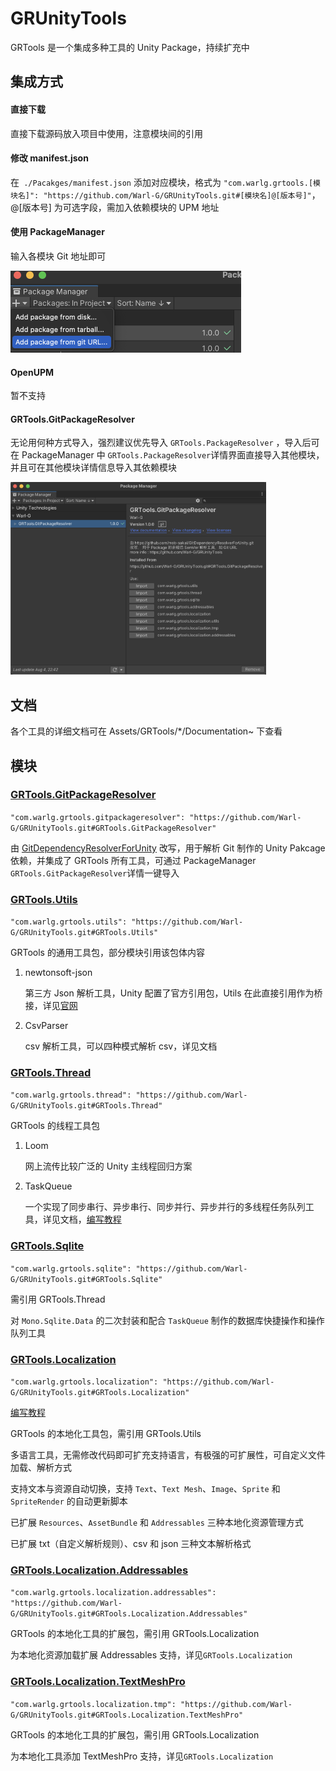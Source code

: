 # GRUnityTools
GRTools 是一个集成多种工具的 Unity Package，持续扩充中    

## 集成方式

#### 直接下载

直接下载源码放入项目中使用，注意模块间的引用  

#### 修改 manifest.json

在` ./Pacakges/manifest.json` 添加对应模块，格式为 `"com.warlg.grtools.[模块名]": "https://github.com/Warl-G/GRUnityTools.git#[模块名]@[版本号]"`，@[版本号] 为可选字段，需加入依赖模块的 UPM 地址

#### 使用 PackageManager  

输入各模块 Git 地址即可

<img src="README~/Readme01.png" style="zoom:50%;" />

#### OpenUPM

暂不支持

#### GRTools.GitPackageResolver  

无论用何种方式导入，强烈建议优先导入 `GRTools.PackageResolver` ，导入后可在 PackageManager 中 `GRTools.PackageResolver`详情界面直接导入其他模块，并且可在其他模块详情信息导入其依赖模块

<img src="README~/Readme02.png" style="zoom:40%;" />

## 文档  

各个工具的详细文档可在 Assets/GRTools/*/Documentation~ 下查看   

## 模块

### [GRTools.GitPackageResolver](Assets/GRTools/PackageResolver/Documentation~/DOCUMENT.md)   

`"com.warlg.grtools.gitpackageresolver": "https://github.com/Warl-G/GRUnityTools.git#GRTools.GitPackageResolver"`  

由 [GitDependencyResolverForUnity](https://github.com/mob-sakai/GitDependencyResolverForUnity) 改写，用于解析 Git 制作的 Unity Pakcage 依赖，并集成了 GRTools 所有工具，可通过 PackageManager `GRTools.GitPackageResolver`详情一键导入  

### [GRTools.Utils](Assets/GRTools/Utils/Documentation~/DOCUMENT.md)  

 `"com.warlg.grtools.utils": "https://github.com/Warl-G/GRUnityTools.git#GRTools.Utils"`

GRTools 的通用工具包，部分模块引用该包体内容

1. newtonsoft-json  

   第三方 Json 解析工具，Unity 配置了官方引用包，Utils 在此直接引用作为桥接，详见[官网](https://www.newtonsoft.com/json)

2. CsvParser  

   csv 解析工具，可以四种模式解析 csv，详见文档

### [GRTools.Thread](Assets/GRTools/Thread/Documentation~/DOCUMENT.md)   

`"com.warlg.grtools.thread": "https://github.com/Warl-G/GRUnityTools.git#GRTools.Thread"`

GRTools 的线程工具包  

1. Loom

   网上流传比较广泛的 Unity 主线程回归方案

2. TaskQueue

   一个实现了同步串行、异步串行、同步并行、异步并行的多线程任务队列工具，详见文档，[编写教程](https://warl-g.github.io/posts/unity-taskqueue/)     

### [GRTools.Sqlite](Assets/GRTools/DataBase/Sqlite/Documentation~/DOCUMENT.md)  

`"com.warlg.grtools.sqlite": "https://github.com/Warl-G/GRUnityTools.git#GRTools.Sqlite"`

需引用 GRTools.Thread

对 `Mono.Sqlite.Data` 的二次封装和配合 `TaskQueue` 制作的数据库快捷操作和操作队列工具

### [GRTools.Localization](Assets/GRTools/Localization/Documentation~/DOCUMENT.md)  

`"com.warlg.grtools.localization": "https://github.com/Warl-G/GRUnityTools.git#GRTools.Localization"`

[编写教程](https://warl-g.github.io/posts/Unity-Localization/)

GRTools 的本地化工具包，需引用 GRTools.Utils  

多语言工具，无需修改代码即可扩充支持语言，有极强的可扩展性，可自定义文件加载、解析方式  

支持文本与资源自动切换，支持 `Text`、`Text Mesh`、`Image`、`Sprite` 和 `SpriteRender` 的自动更新脚本

已扩展 `Resources`、`AssetBundle` 和 `Addressables` 三种本地化资源管理方式

已扩展 txt（自定义解析规则）、csv 和 json 三种文本解析格式  

### [GRTools.Localization.Addressables](Assets/GRTools/LocalizationExtra/LocalizationAddressables/Documentation~/DOCUMENT.md)   

`"com.warlg.grtools.localization.addressables": "https://github.com/Warl-G/GRUnityTools.git#GRTools.Localization.Addressables"`

GRTools 的本地化工具的扩展包，需引用 GRTools.Localization   

为本地化资源加载扩展 Addressables 支持，详见`GRTools.Localization`  

### [GRTools.Localization.TextMeshPro](Assets/GRTools/LocalizationExtra/LocalizationTMP/Documentation~/DOCUMENT.md)   

`"com.warlg.grtools.localization.tmp": "https://github.com/Warl-G/GRUnityTools.git#GRTools.Localization.TextMeshPro"`

GRTools 的本地化工具的扩展包，需引用 GRTools.Localization   

为本地化工具添加 TextMeshPro 支持，详见`GRTools.Localization`  